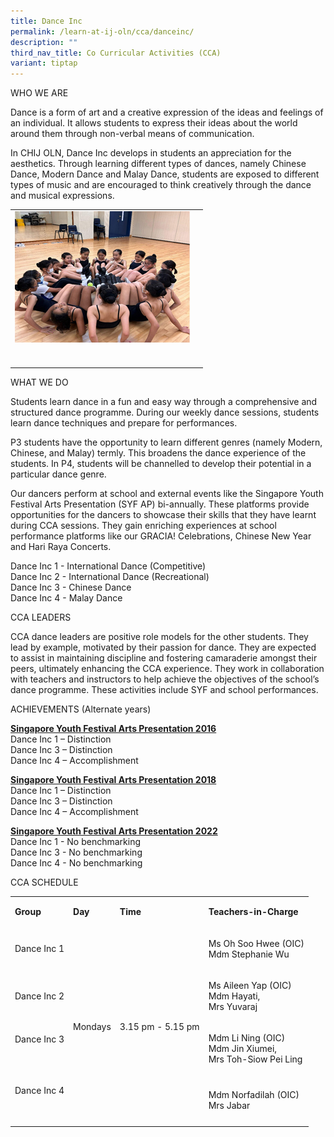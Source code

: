```yaml
---
title: Dance Inc
permalink: /learn-at-ij-oln/cca/danceinc/
description: ""
third_nav_title: Co Curricular Activities (CCA)
variant: tiptap
---
```

<p>WHO WE ARE</p><p>Dance is a form of art and a creative expression of the ideas and feelings of an individual. It allows students to express their ideas about the world around them through non-verbal means of communication.</p><p>In CHIJ OLN, Dance Inc develops in students an appreciation for the aesthetics. Through learning different types of dances, namely Chinese Dance, Modern Dance and Malay Dance, students are exposed to different types of music and are encouraged to think creatively through the dance and musical expressions.</p><table><tbody><tr><td rowspan="1" colspan="1"><div class="isomer-image-wrapper"><img style="width: 100%" height="auto" width="100%" alt="" src="/images/CCAPics/DanceInc1w.jpg"></div><p></p></td><td rowspan="1" colspan="1"><p></p></td></tr><tr><td rowspan="1" colspan="1"><p></p></td><td rowspan="1" colspan="1"><p></p></td></tr></tbody></table><p>WHAT WE DO</p><p>Students learn dance in a fun and easy way through a comprehensive and structured dance programme. During our weekly dance sessions, students learn dance techniques and prepare for performances.</p><p>P3 students have the opportunity to learn different genres (namely Modern, Chinese, and Malay) termly. This broadens the dance experience of the students. In P4, students will be channelled to develop their potential in a particular dance genre.</p><p>Our dancers perform at school and external events like the Singapore Youth Festival Arts Presentation (SYF AP) bi-annually. These platforms provide opportunities for the dancers to showcase their skills that they have learnt during CCA sessions. They gain enriching experiences at school performance platforms like our GRACIA! Celebrations, Chinese New Year and Hari Raya Concerts.</p><p>Dance Inc 1 - International Dance (Competitive)<br>Dance Inc 2 - International Dance (Recreational)<br>Dance Inc 3 - Chinese Dance<br>Dance Inc 4 - Malay Dance</p><p>CCA LEADERS</p><p>CCA dance leaders are positive role models for the other students. They lead by example, motivated by their passion for dance. They are expected to assist in maintaining discipline and fostering camaraderie amongst their peers, ultimately enhancing the CCA experience. They work in collaboration with teachers and instructors to help achieve the objectives of the school’s dance programme. These activities include SYF and school performances.</p><p>ACHIEVEMENTS (Alternate years)</p><p><strong><u>Singapore Youth Festival Arts Presentation 2016</u></strong><br>Dance Inc 1 – Distinction<br>Dance Inc 3 – Distinction<br>Dance Inc 4 – Accomplishment</p><p><strong><u>Singapore Youth Festival Arts Presentation 2018</u></strong><br>Dance Inc 1 – Distinction<br>Dance Inc 3 – Distinction<br>Dance Inc 4 – Accomplishment</p><p><strong><u>Singapore Youth Festival Arts Presentation 2022</u></strong><br>Dance Inc 1 - No benchmarking<br>Dance Inc 3 - No benchmarking<br>Dance Inc 4 - No benchmarking</p><p>CCA SCHEDULE</p><table><tbody><tr><td rowspan="1" colspan="1"><p><strong>Group</strong></p></td><td rowspan="1" colspan="1"><p><strong>Day</strong></p></td><td rowspan="1" colspan="1"><p><strong>Time</strong></p></td><td rowspan="1" colspan="1"><p><strong>Teachers-in-Charge</strong></p></td></tr><tr><td rowspan="1" colspan="1"><p>Dance Inc 1</p></td><td rowspan="4" colspan="1"><p>Mondays</p></td><td rowspan="4" colspan="1"><p>3.15 pm - 5.15 pm</p></td><td rowspan="1" colspan="1"><p>Ms Oh Soo Hwee (OIC)<br>Mdm Stephanie Wu</p></td></tr><tr><td rowspan="1" colspan="1"><p>Dance Inc 2</p></td><td rowspan="1" colspan="1"><p>Ms Aileen Yap (OIC)<br>Mdm Hayati,<br>Mrs Yuvaraj</p></td></tr><tr><td rowspan="1" colspan="1"><p>Dance Inc 3</p><p>&nbsp;</p></td><td rowspan="1" colspan="1"><p>Mdm Li Ning (OIC)<br>Mdm Jin Xiumei,<br>Mrs Toh-Siow Pei Ling</p></td></tr><tr><td rowspan="1" colspan="1"><p>Dance Inc 4</p><p>&nbsp;</p></td><td rowspan="1" colspan="1"><p>Mdm Norfadilah (OIC)&nbsp;<br>Mrs Jabar</p></td></tr></tbody></table><p></p>